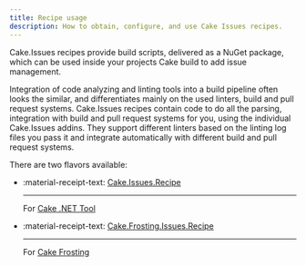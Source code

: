 ```yaml
---
title: Recipe usage
description: How to obtain, configure, and use Cake Issues recipes.
---
```


Cake.Issues recipes provide build scripts, delivered as a NuGet package, which can be used inside your projects Cake build to add issue management.

Integration of code analyzing and linting tools into a build pipeline often looks the similar, and differentiates mainly on the used linters, build and pull request systems.
Cake.Issues recipes contain code to do all the parsing, integration with build and pull request systems for you, using the individual Cake.Issues addins.
They support different linters based on the linting log files you pass it and integrate automatically with different build and pull request systems.

There are two flavors available:

<div class="grid cards" markdown>

-   :material-receipt-text: [Cake.Issues.Recipe]

    ---

    For [Cake .NET Tool]

-   :material-receipt-text: [Cake.Frosting.Issues.Recipe]

    ---

    For [Cake Frosting]

</div>

[Cake.Issues.Recipe]: using-cake-issues-recipe.md
[Cake.Frosting.Issues.Recipe]: using-cake-frosting-issues-recipe.md
[Cake .NET Tool]: https://cakebuild.net/docs/running-builds/runners/dotnet-tool
[Cake Frosting]: https://cakebuild.net/docs/running-builds/runners/cake-frosting
